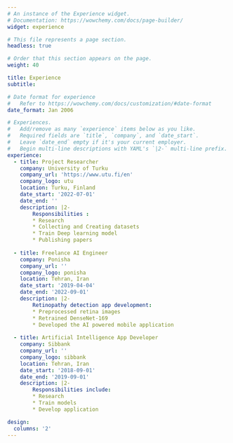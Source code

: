 ```yaml
---
# An instance of the Experience widget.
# Documentation: https://wowchemy.com/docs/page-builder/
widget: experience

# This file represents a page section.
headless: true

# Order that this section appears on the page.
weight: 40

title: Experience
subtitle:

# Date format for experience
#   Refer to https://wowchemy.com/docs/customization/#date-format
date_format: Jan 2006

# Experiences.
#   Add/remove as many `experience` items below as you like.
#   Required fields are `title`, `company`, and `date_start`.
#   Leave `date_end` empty if it's your current employer.
#   Begin multi-line descriptions with YAML's `|2-` multi-line prefix.
experience:
  - title: Project Researcher
    company: University of Turku
    company_url: 'https://www.utu.fi/en'
    company_logo: utu
    location: Turku, Finland
    date_start: '2022-07-01'
    date_end: ''
    description: |2-
        Responsibilities :
        * Research
        * Collecting and Creating datasets
        * Train Deep learning model
        * Publishing papers
  
  - title: Freelance AI Engineer
    company: Ponisha
    company_url: ''
    company_logo: ponisha
    location: Tehran, Iran
    date_start: '2019-04-04'
    date_end: '2022-09-01'
    description: |2-
        Retinopathy detection app development:
        * Preprocessed retina images
        * Retrained DenseNet-169
        * Developed the AI powered mobile application
        
  - title: Artificial Intelligence App Developer
    company: Sibbank
    company_url: ''
    company_logo: sibbank
    location: Tehran, Iran
    date_start: '2018-09-01'
    date_end: '2019-09-01'
    description: |2-
        Responsibilities include:
        * Research
        * Train models
        * Develop application

design:
  columns: '2'
---
```

